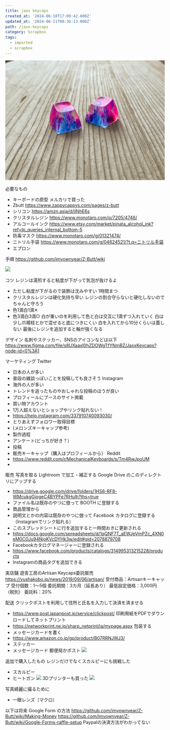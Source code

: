 ```yaml
---
title: jaxx keycaps
created_at: '2024-06-10T17:09:42.000Z'
updated_at: '2024-06-11T00:36:13.000Z'
path: /jaxx-keycaps
category: Scrapbox
tags:
  - imported
  - scrapbox
---
```


![](./b90c460e84614e8f41f768c80530e279.jpg)

必要なもの
- キーボードの原型 メルカリで買った
- Zbutt https://www.zappycappys.com/pages/z-butt
- シリコン https://amzn.asia/d/jlNhE6s
- クリスタルレジン https://www.monotaro.com/p/7205/4746/
- アルコールインク https://www.etsy.com/market/pinata_alcohol_ink?ref=lp_queries_internal_bottom-5
- 防毒マスク https://www.monotaro.com/g/01321474/
- ニトリル手袋 https://www.monotaro.com/g/04624521/?t.q=ニトリル手袋
- エプロン


手順
https://github.com/imyownyear/Z-Butt/wiki

![](./b5e27baca4b6dc8f4d2bab723deea9cf.jpg)

コツ
レジンは湯煎すると粘度が下がって気泡が抜けるよ
- ただし粘度が下がるので装飾は沈みやすい
1時間まつ
- クリスタルレジンは硬化気持ち早い
レジンの割合守らないと硬化しないのでちゃんと守ろう
- 色1滴白1滴✕
- 色3滴白3滴○
白が重いのを利用して色と白は交互に1滴ずつ入れていく
白は少し爪楊枝とかで混ぜると底につきにくい
白を入れてから10分くらいは蓋しない
最後にレジンを追加すると軸が強くなる


デザイン
名刺やステッカー、SNSのアイコンなどは以下
https://www.figma.com/file/s8UXaaxl0hZDOWgTfYNmBZ/JaxxKeycaps?node-id=0%3A1

マーケティング
Twitter
- 日本の人が多い
- 普段の雑談っぽいことを投稿しても良さそう
Instagram
- 海外の人が多い
- トレンドを追ったものやおしゃれな投稿のほうが良い
- プロフィールにブースのサイト掲載
- 買い物アカウント
- 1万人超えないとショップやリンク貼れない！
- https://help.instagram.com/337910740093030/
- とりあえずフォロワー取得目標
- (メロンズキーキャップ参考)
- 製作過程
- アンケート(どっちが好き？）
- 投稿
- 販売キーキャップ（購入はプロフィールから）
Reddit
- https://www.reddit.com/r/MechanicalKeyboards/s/Tm4RwJpoUM
- 

販売
写真を取る
Lightroom で加工・補正する
Google Drive のこのディレクトリにアップする
- https://drive.google.com/drive/folders/1HS6-RF8-WMcukgGjogeC4BYPFe7RHuIh?ths=true
- ファイル名は既存のやつに倣って
BOOTH に登録する
- 商品管理から
- 説明文とかの内容は既存のやつに倣って
Facebook カタログに登録する（Instagramでリンク貼れる）
- このスプレッドシートに行を追加すると一時間おきに更新される
- https://docs.google.com/spreadsheets/d/1qQNF7T_aEWJeVmPZc_4XN0eM0C0Ju94NjoKVcDYHk3w/edit#gid=2078879708
- Facebookカタログマネージャーに登録される
- https://www.facebook.com/products/catalogs/314995313215228/products
- Instagramの商品タグを追加できる

実店舗
遊舎工房のArtisan Keycaps委託販売
https://yushakobo.jp/news/2019/09/06/artisan/
受付商品：Artisanキーキャップ
受付個数：1～5個
委託期間：3カ月（延長あり）
最低設定価格：3,000円（税別）
委託料：20%

配送
クリックポストを利用して住所と氏名を入力して決済を済ませる
- https://www.post.japanpost.jp/service/clickpost/
印刷用紙をPDFでダウンロードしてネットプリント
- https://networkprint.ne.jp/sharp_netprint/ja/mypage.aspx
包装する
- メッセージカードを書く
- https://www.amazon.co.jp/gp/product/B07RRNJWJ3/
- ステッカー
- メッセージカード
郵便局かポスト
![](./c530bd0b47aae80b77de98263b4c46d0.jpg)


追加で購入したもの
レジンだけでなくスカルピーにも挑戦した
- スカルピー
- ヒートガン
![](./675d0b10b56d79b8a3ea13cd6dd8e017.jpg)
3Dプリンターも買った
![](./a22965121d0a574990ecc7349b4d1deb.jpg)

写真綺麗に撮るために
- 一眼レンズ（マクロ）



以下は将来
Google Form の方法
https://github.com/imyownyear/Z-Butt/wiki/Making-Money
https://github.com/imyownyear/Z-Butt/wiki/Google-Forms-raffle-setup
Paypalの決済方法がわかってない






